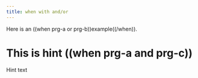 ```yaml
---
title: when with and/or
---
```


Here is an ((when prg-a or prg-b))example((/when)).

# This is hint ((when prg-a and prg-c))
Hint text